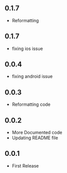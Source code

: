 ## 0.1.7

* Reformatting

## 0.1.7

* fixing ios issue

## 0.0.4

* fixing android issue

## 0.0.3

* Reformatting code

## 0.0.2

* More Documented code
* Updating README file

## 0.0.1

* First Release
